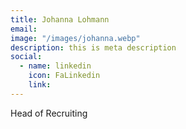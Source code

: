 ```yaml
---
title: Johanna Lohmann
email:
image: "/images/johanna.webp"
description: this is meta description
social:
  - name: linkedin
    icon: FaLinkedin
    link:
---
```


Head of Recruiting
